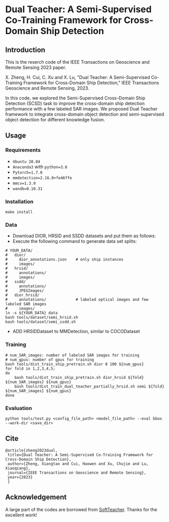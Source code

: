# Dual Teacher: A Semi-Supervised Co-Training Framework for Cross-Domain Ship Detection


## Introduction
This is the reserch code of the IEEE Transactions on Geoscience and Remote Sensing 2023 paper.

X. Zheng, H. Cui, C. Xu and X. Lu, "Dual Teacher: A Semi-Supervised Co-Training Framework for Cross-Domain Ship Detection," IEEE Transactions Geoscience and Remote Sensing, 2023.

In this code, we explored the Semi-Supervised Cross-Domain Ship Detection (SCSD) task to improve the cross-domain ship detection performance with a few labeled SAR images. We proposed Dual Teacher framework to integrate cross-domain object detection and semi-supervised object detection for different knowledge fusion.

## Usage

### Requirements
- `Ubuntu 20.04`
- `Anaconda3` with `python=3.6`
- `Pytorch=1.7.0`
- `mmdetection=2.16.0+fe46ffe`
- `mmcv=1.3.9`
- `wandb=0.10.31`


### Installation
```
make install
```

### Data 
- Download DIOR, HRSID and SSDD datasets and put them as follows:
- Execute the following command to generate data set splits:
```shell script
# YOUR_DATA/
#   dior/
#     dior_annotations.json    # only ship instances
#     images/
#   hrsid/
#     annotations/
#     images/
#   ssdd/
#     annotations/
#     JPEGImages/
#   dior_hrsid/
#     annotations/             # labeled optical images and few labeled SAR images
#     images/
ln -s ${YOUR_DATA} data
bash tools/dataset/semi_hrsid.sh
bash tools/dataset/semi_ssdd.sh
```
- ADD HRSIDDataset to MMDetection, similar to COCODataset

### Training
```shell script
# num_SAR_images: number of labeled SAR images for training
# num_gpus: number of gpus for training
bash tools/dist_train_ship_pretrain.sh dior 0 100 ${num_gpus}
for fold in 1,2,3,4,5;
do
    bash tools/dist_train_ship_pretrain.sh dior_hrsid ${fold} ${num_SAR_images} ${num_gpus}
    bash tools/dist_train_dual_teacher_partially_hrsid.sh semi ${fold} ${num_SAR_images} ${num_gpus}
done 
```
### Evaluation
```shell script
python tools/test.py <config_file_path> <model_file_path> --eval bbox --work-dir <save_dir>
```

## Cite
```
@article{zheng2023dual,
 title={Dual Teacher: A Semi-Supervised Co-Training Framework for Cross-Domain Ship Detection},
 author={Zheng, Xiangtao and Cui, Haowen and Xu, Chujie and Lu, Xiaoqiang},
 journal={IEEE Transactions on Geoscience and Remote Sensing},
 year={2023}
 }
```

## Acknowledgement
A large part of the codes are borrowed from [SoftTeacher](https://github.com/microsoft/SoftTeacher). Thanks for the excellent work!